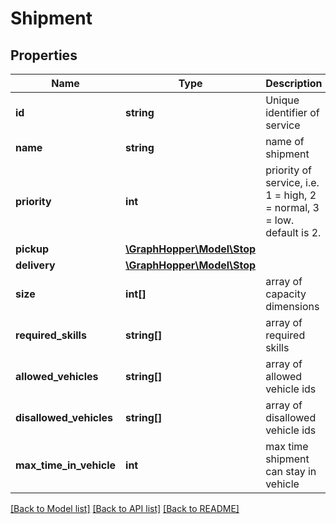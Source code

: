 # Shipment

## Properties
Name | Type | Description | Notes
------------ | ------------- | ------------- | -------------
**id** | **string** | Unique identifier of service | [optional] 
**name** | **string** | name of shipment | [optional] 
**priority** | **int** | priority of service, i.e. 1 &#x3D; high, 2 &#x3D; normal, 3 &#x3D; low. default is 2. | [optional] 
**pickup** | [**\GraphHopper\Model\Stop**](Stop.md) |  | [optional] 
**delivery** | [**\GraphHopper\Model\Stop**](Stop.md) |  | [optional] 
**size** | **int[]** | array of capacity dimensions | [optional] 
**required_skills** | **string[]** | array of required skills | [optional] 
**allowed_vehicles** | **string[]** | array of allowed vehicle ids | [optional] 
**disallowed_vehicles** | **string[]** | array of disallowed vehicle ids | [optional] 
**max_time_in_vehicle** | **int** | max time shipment can stay in vehicle | [optional] 

[[Back to Model list]](../README.md#documentation-for-models) [[Back to API list]](../README.md#documentation-for-api-endpoints) [[Back to README]](../README.md)



